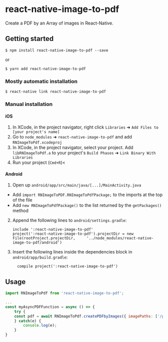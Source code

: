 
# react-native-image-to-pdf

Create a PDF by an Array of images in React-Native.

## Getting started

`$ npm install react-native-image-to-pdf --save`

or

`$ yarn add react-native-image-to-pdf`
### Mostly automatic installation

`$ react-native link react-native-image-to-pdf`

### Manual installation


#### iOS

1. In XCode, in the project navigator, right click `Libraries` ➜ `Add Files to [your project's name]`
2. Go to `node_modules` ➜ `react-native-image-to-pdf` and add `RNImageToPdf.xcodeproj`
3. In XCode, in the project navigator, select your project. Add `libRNImageToPdf.a` to your project's `Build Phases` ➜ `Link Binary With Libraries`
4. Run your project (`Cmd+R`)<

#### Android

1. Open up `android/app/src/main/java/[...]/MainActivity.java`
  - Add `import RNImageToPDF.RNImageToPdfPackage;` to the imports at the top of the file
  - Add `new RNImageToPdfPackage()` to the list returned by the `getPackages()` method
2. Append the following lines to `android/settings.gradle`:
  	```
  	include ':react-native-image-to-pdf'
  	project(':react-native-image-to-pdf').projectDir = new File(rootProject.projectDir, 	'../node_modules/react-native-image-to-pdf/android')
  	```
3. Insert the following lines inside the dependencies block in `android/app/build.gradle`:
  	```
      compile project(':react-native-image-to-pdf')
  	```


## Usage
```javascript
import RNImageToPdf from 'react-native-image-to-pdf';

...
const myAsyncPDFFunction = async () => {
	try {
	const pdf = await RNImageToPdf.createPDFbyImages({ imagePaths: ['/path/to/image1.png','/path/to/image2.png'], name: 'PDFName'});
	} catch(e) {
		console.log(e);
	}
}
```
  